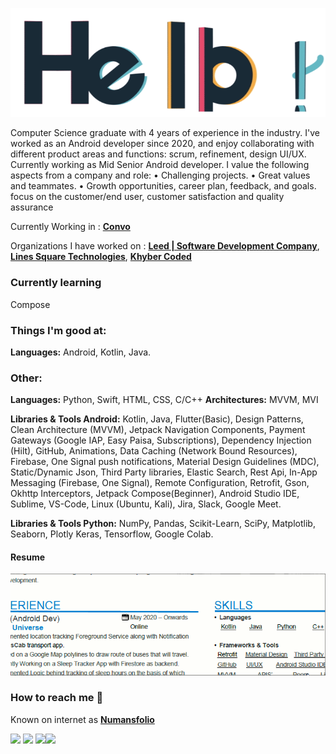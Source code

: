 ![**Hello there**](https://github.com/iNuman/GitHubStats/blob/master/hello.gif "Header")

Computer Science graduate with 4 years of experience in the industry. I've worked as an Android developer since 2020, and enjoy collaborating with different product areas and functions: scrum, refinement, design UI/UX. Currently working as Mid Senior Android developer.
I value the following aspects from a company and role: 
• Challenging projects.
• Great values and teammates.
• Growth opportunities, career plan, feedback, and goals. focus on the customer/end user, customer satisfaction and quality assurance

Currently Working in : [**Convo**](https://www.convo.com)

Organizations I have worked on :  [**Leed | Software Development Company**](https://www.leeddev.io/),  [**Lines Square Technologies**](https://linesquaretech.com/), [**Khyber Coded**](http://khybercoded.com/)  

### Currently learning
Compose

### Things I'm good at:
**Languages:** Android, Kotlin, Java.

### Other:
**Languages:** Python, Swift, HTML, CSS, C/C++
**Architectures:** MVVM, MVI

**Libraries & Tools Android:** Kotlin, Java, Flutter(Basic), Design Patterns, Clean Architecture (MVVM), Jetpack Navigation Components, Payment Gateways (Google IAP, Easy Paisa, Subscriptions), Dependency Injection (Hilt), GitHub, Animations, Data Caching (Network Bound Resources), Firebase, One Signal push notifications, Material Design Guidelines (MDC), Static/Dynamic Json, Third Party libraries, Elastic Search, Rest Api, In-App Messaging (Firebase, One Signal), Remote Configuration, Retrofit, Gson, Okhttp Interceptors, Jetpack Compose(Beginner), Android Studio IDE, Sublime, VS-Code, Linux (Ubuntu, Kali), Jira, Slack, Google Meet.

**Libraries & Tools Python:** NumPy, Pandas, Scikit-Learn, SciPy, Matplotlib, Seaborn, Plotly Keras, Tensorflow, Google Colab.

#### Resume
[![**Resume**](https://github.com/iNuman/GitHubStats/blob/master/Resume.gif)]([https://drive.google.com/file/d/1TbJPPSRU12RZwwsD_pGJDUm-wwDEMW6W/view?usp=sharing](https://drive.google.com/file/d/1AxU7LbZ6Ari8-JTqbQYxWY248XE-xMar/view))
<!--[![**Resume**](https://github.com/iNuman/GitHubStats/blob/master/Resume.gif)](https://drive.google.com/file/d/1TbJPPSRU12RZwwsD_pGJDUm-wwDEMW6W/view?usp=sharing)-->


### How to reach me 📱
Known on internet as [**Numansfolio**](https://www.numansfolio.ml/) 

[<img target="_blank" src="https://img.icons8.com/cotton/64/000000/whatsapp--v4.png"/>](https://wa.me/923127746663) [<img target="_blank" src="https://img.icons8.com/doodle/64/000000/skype--v1.png"/>](https://join.skype.com/invite/UUZ8rtYW9Z0l) [<img target="_blank" src="https://img.icons8.com/doodle/64/000000/linkedin-circled.png"/>](https://www.linkedin.com/in/-inuman/)[<img target="_blank" src="https://img.icons8.com/doodle/64/000000/instagram.png"/>](https://www.instagram.com/inoumn/)



